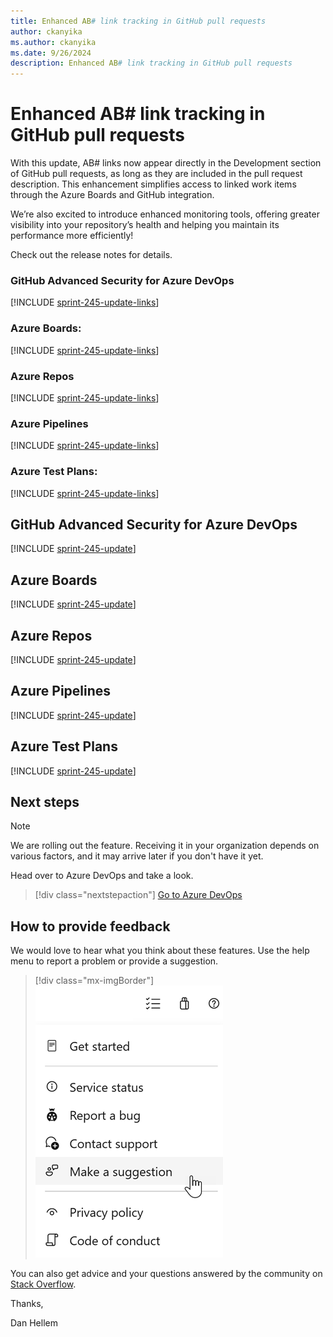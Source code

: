 ```yaml
---
title: Enhanced AB# link tracking in GitHub pull requests
author: ckanyika
ms.author: ckanyika
ms.date: 9/26/2024
description: Enhanced AB# link tracking in GitHub pull requests
---
```

# Enhanced AB# link tracking in GitHub pull requests

With this update, AB# links now appear directly in the Development section of GitHub pull requests, as long as they are included in the pull request description. This enhancement simplifies access to linked work items through the Azure Boards and GitHub integration.

We’re also excited to introduce enhanced monitoring tools, offering greater visibility into your repository’s health and helping you maintain its performance more efficiently!

Check out the release notes for details.

### GitHub Advanced Security for Azure DevOps

[!INCLUDE [sprint-245-update-links](includes/ghazdo/sprint-245-update-links.md)]

### Azure Boards:

[!INCLUDE [sprint-245-update-links](includes/boards/sprint-245-update-links.md)]

### Azure Repos

[!INCLUDE [sprint-245-update-links](includes/repos/sprint-245-update-links.md)]

### Azure Pipelines

[!INCLUDE [sprint-245-update-links](includes/pipelines/sprint-245-update-links.md)]

### Azure Test Plans:

[!INCLUDE [sprint-245-update-links](includes/testplans/sprint-245-update-links.md)]

## GitHub Advanced Security for Azure DevOps

[!INCLUDE [sprint-245-update](includes/ghazdo/sprint-245-update.md)]

## Azure Boards

[!INCLUDE [sprint-245-update](includes/boards/sprint-245-update.md)]

## Azure Repos

[!INCLUDE [sprint-245-update](includes/repos/sprint-245-update.md)]

## Azure Pipelines

[!INCLUDE [sprint-245-update](includes/pipelines/sprint-245-update.md)]

## Azure Test Plans

[!INCLUDE [sprint-245-update](includes/testplans/sprint-245-update.md)]

## Next steps

> [!NOTE]
>We are rolling out the feature. Receiving it in your organization depends on various factors, and it may arrive later if you don't have it yet.

Head over to Azure DevOps and take a look.

> [!div class="nextstepaction"] 
> [Go to Azure DevOps](https://go.microsoft.com/fwlink/?LinkId=307137&campaign=o~msft~docs~product-vsts~release-notes)

## How to provide feedback

We would love to hear what you think about these features. Use the help menu to report a problem or provide a suggestion.

> [!div class="mx-imgBorder"] 
> ![Make a suggestion](../media/make-a-suggestion.png)

You can also get advice and your questions answered by the community on [Stack Overflow](https://stackoverflow.com/questions/tagged/azure-devops).

Thanks,

Dan Hellem
